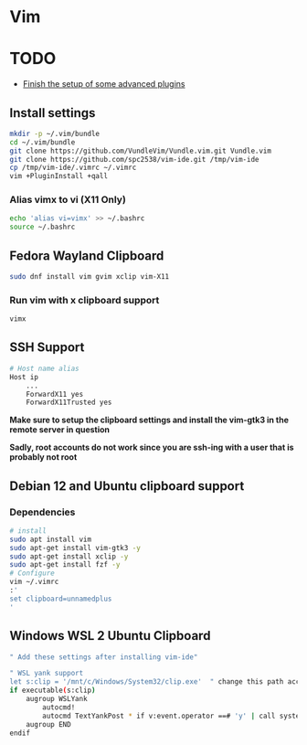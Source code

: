 # Vim

# TODO
- [Finish the setup of some advanced plugins](https://www.makeuseof.com/best-vim-plugins/)

## Install settings

```sh
mkdir -p ~/.vim/bundle
cd ~/.vim/bundle
git clone https://github.com/VundleVim/Vundle.vim.git Vundle.vim
git clone https://github.com/spc2538/vim-ide.git /tmp/vim-ide
cp /tmp/vim-ide/.vimrc ~/.vimrc
vim +PluginInstall +qall

```

### Alias vimx to vi (X11 Only)

```sh
echo 'alias vi=vimx' >> ~/.bashrc
source ~/.bashrc
```


## Fedora Wayland Clipboard

```sh
sudo dnf install vim gvim xclip vim-X11
```

### Run vim with x clipboard support

```sh
vimx

```


## SSH Support

```sh
# Host name alias
Host ip
    ...
	ForwardX11 yes
    ForwardX11Trusted yes
```

**Make sure to setup the clipboard settings and install the vim-gtk3 in the remote server in question**

**Sadly, root accounts do not work since you are ssh-ing with a user that is probably not root**



## Debian 12 and Ubuntu clipboard support

### Dependencies

```sh
# install
sudo apt install vim
sudo apt-get install vim-gtk3 -y
sudo apt-get install xclip -y
sudo apt-get install fzf -y
# Configure
vim ~/.vimrc
:'
set clipboard=unnamedplus
'
```

## Windows WSL 2 Ubuntu Clipboard

```sh
" Add these settings after installing vim-ide"

" WSL yank support
let s:clip = '/mnt/c/Windows/System32/clip.exe'  " change this path according to your mount point
if executable(s:clip)
    augroup WSLYank
        autocmd!
        autocmd TextYankPost * if v:event.operator ==# 'y' | call system(s:clip, @0) | endif
    augroup END
endif

```
